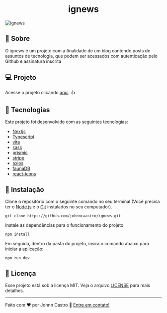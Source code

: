 <h1 align="center">
  ignews
</h1>

![ignews](https://github.com/johnncaastro/ignews/blob/main/.github/mockup-ignews.png)

## :page_with_curl: Sobre

O ignews é um projeto com a finalidade de um blog contendo posts de assuntos de tecnologia, que podem ser acessados com autenticação pelo Github e assinatura inscrita

## :computer: Projeto

Acesse o projeto clicando [aqui](https://ignews-three-zeta.vercel.app/). :+1:

## 🚀 Tecnologias

Este projeto foi desenvolvido com as seguintes tecnologias:

- [Nextjs](https://nextjs.org/)
- [Typescript](https://www.typescriptlang.org/)
- [vite](https://vitejs.dev/)
- [sass](https://sass-lang.com/)
- [prismic](https://prismic.io/)
- [stripe](https://stripe.com/br)
- [axios](https://axios-http.com/ptbr/docs/intro)
- [faunaDB](https://fauna.com/home-2)
- [react-icons](https://react-icons.github.io/react-icons/)

## 👷 Instalação

Clone o repositório com o seguinte comando no seu terminal (Você precisa ter o [Node.js](https://nodejs.org/en/) e o [Git](https://git-scm.com/) instalados no seu computador).

```git clone https://github.com/johnncaastro/ignews.git```

Instale as dependências para o funcionamento do projeto

```npm install```

Em seguida, dentro da pasta do projeto, insira o comando abaixo para iniciar a aplicação:

```npm run dev```

## :memo: Licença

Esse projeto está sob a licença MIT. Veja o arquivo [LICENSE](https://github.com/johnncaastro/ignews/blob/main/license) para mais detalhes.

---

Feito com ♥ por Johnn Castro :wave: [Entre em contato!](https://www.linkedin.com/in/jonathan-castro-alves/)
